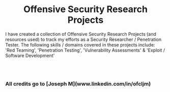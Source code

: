 <h1 align=center>Offensive Security Research Projects</h1>



<p>
I have created a collection of Offensive Security Research Projects (and resources used) to track my efforts as a Security Researcher / Penetration Tester. The following skills / domains covered in these projects include: 'Red Teaming', 'Penetration Testing', 'Vulnerability Assessments' & 'Exploit / Software Development'
</p>
<br></br>
<h3>All credits go to [Joseph M](www.linkedin.com/in/ofcljm)</h3>
